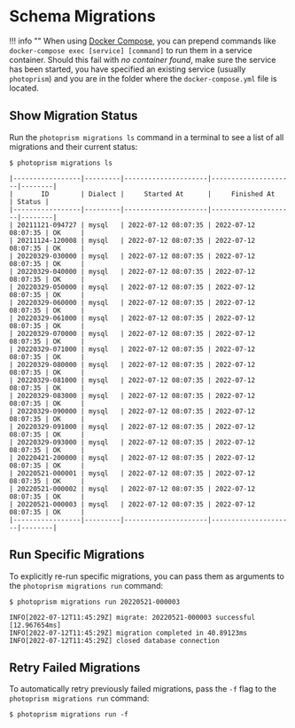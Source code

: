 # Schema Migrations

!!! info ""
    When using [Docker Compose](../../getting-started/docker-compose.md), you can prepend commands like `docker-compose exec [service] [command]` to run them in a service container.
    Should this fail with *no container found*, make sure the service has been started, you have specified an existing service (usually `photoprism`) and you are in the folder where the `docker-compose.yml` file is located.

## Show Migration Status

Run the `photoprism migrations ls` command in a terminal to see a list of all migrations and their current status:

```
$ photoprism migrations ls

|-----------------|---------|---------------------|---------------------|--------|
|       ID        | Dialect |     Started At      |     Finished At     | Status |
|-----------------|---------|---------------------|---------------------|--------|
| 20211121-094727 | mysql   | 2022-07-12 08:07:35 | 2022-07-12 08:07:35 | OK     |
| 20211124-120008 | mysql   | 2022-07-12 08:07:35 | 2022-07-12 08:07:35 | OK     |
| 20220329-030000 | mysql   | 2022-07-12 08:07:35 | 2022-07-12 08:07:35 | OK     |
| 20220329-040000 | mysql   | 2022-07-12 08:07:35 | 2022-07-12 08:07:35 | OK     |
| 20220329-050000 | mysql   | 2022-07-12 08:07:35 | 2022-07-12 08:07:35 | OK     |
| 20220329-060000 | mysql   | 2022-07-12 08:07:35 | 2022-07-12 08:07:35 | OK     |
| 20220329-061000 | mysql   | 2022-07-12 08:07:35 | 2022-07-12 08:07:35 | OK     |
| 20220329-070000 | mysql   | 2022-07-12 08:07:35 | 2022-07-12 08:07:35 | OK     |
| 20220329-071000 | mysql   | 2022-07-12 08:07:35 | 2022-07-12 08:07:35 | OK     |
| 20220329-080000 | mysql   | 2022-07-12 08:07:35 | 2022-07-12 08:07:35 | OK     |
| 20220329-081000 | mysql   | 2022-07-12 08:07:35 | 2022-07-12 08:07:35 | OK     |
| 20220329-083000 | mysql   | 2022-07-12 08:07:35 | 2022-07-12 08:07:35 | OK     |
| 20220329-090000 | mysql   | 2022-07-12 08:07:35 | 2022-07-12 08:07:35 | OK     |
| 20220329-091000 | mysql   | 2022-07-12 08:07:35 | 2022-07-12 08:07:35 | OK     |
| 20220329-093000 | mysql   | 2022-07-12 08:07:35 | 2022-07-12 08:07:35 | OK     |
| 20220421-200000 | mysql   | 2022-07-12 08:07:35 | 2022-07-12 08:07:35 | OK     |
| 20220521-000001 | mysql   | 2022-07-12 08:07:35 | 2022-07-12 08:07:35 | OK     |
| 20220521-000002 | mysql   | 2022-07-12 08:07:35 | 2022-07-12 08:07:35 | OK     |
| 20220521-000003 | mysql   | 2022-07-12 08:07:35 | 2022-07-12 08:07:35 | OK     |
|-----------------|---------|---------------------|---------------------|--------|
```

## Run Specific Migrations

To explicitly re-run specific migrations, you can pass them as arguments to the `photoprism migrations run` command:

```
$ photoprism migrations run 20220521-000003

INFO[2022-07-12T11:45:29Z] migrate: 20220521-000003 successful [12.967654ms] 
INFO[2022-07-12T11:45:29Z] migration completed in 40.89123ms            
INFO[2022-07-12T11:45:29Z] closed database connection 
```

## Retry Failed Migrations

To automatically retry previously failed migrations, pass the `-f` flag to the `photoprism migrations run` command:

```
$ photoprism migrations run -f
```
